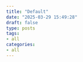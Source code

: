 ```yaml
---
title: "Default"
date: "2025-03-29 15:49:28"
draft: false
type: posts
tags:
- all
categories:
- all
---
```

